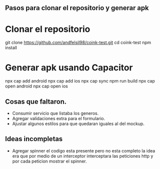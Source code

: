 ## Pasos para clonar el repositorio y generar apk
# Clonar el repositorio
git clone https://github.com/andfelsil98/coink-test.git
cd coink-test
npm install

# Generar apk usando Capacitor
npx cap add android
npx cap add ios
npx cap sync
npm run build
npx cap open android
npx cap open ios

## Cosas que faltaron.

- Consumir servicio que listaba los generos.
- Agregar validaciones extra para el formulario.
- Ajustar algunos estilos para que quedaran iguales al del mockup.

## Ideas incompletas
- Agregar spinner el codigo esta presente pero no esta completo la idea era que por medio de un interceptor interceptara las peticiones http y por cada peticion mostrar el spinner.
